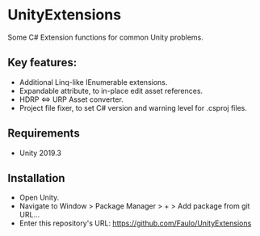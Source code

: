 # UnityExtensions
Some C# Extension functions for common Unity problems.

## Key features:
- Additional Linq-like IEnumerable extensions.
- Expandable attribute, to in-place edit asset references.
- HDRP <=> URP Asset converter.
- Project file fixer, to set C# version and warning level for .csproj files.

## Requirements
- Unity 2019.3

## Installation
- Open Unity.
- Navigate to Window > Package Manager > + > Add package from git URL...
- Enter this repository's URL: https://github.com/Faulo/UnityExtensions